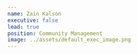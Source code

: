 ```yaml
---
name: Zain Kalson
executive: false
lead: true
position: Community Management
image: ../assets/default_exec_image.png
---
```

